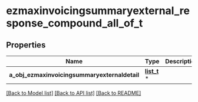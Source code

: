 # ezmaxinvoicingsummaryexternal_response_compound_all_of_t

## Properties
Name | Type | Description | Notes
------------ | ------------- | ------------- | -------------
**a_obj_ezmaxinvoicingsummaryexternaldetail** | [**list_t**](ezmaxinvoicingsummaryexternaldetail_response_compound.md) \* |  | 

[[Back to Model list]](../README.md#documentation-for-models) [[Back to API list]](../README.md#documentation-for-api-endpoints) [[Back to README]](../README.md)


